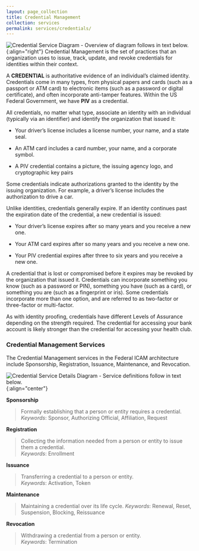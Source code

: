 ```yaml
---
layout: page_collection
title: Credential Management
collection: services
permalink: services/credentials/
---
```

![Credential Service Diagram - Overview of diagram follows in text below.]({{site.baseurl}}/img/Credential.png){:align="right"}
Credential Management is the set of practices that an organization uses to issue, track, update, and revoke
credentials for identities within their context.

A **CREDENTIAL** is authoritative evidence of an individual’s claimed identity. Credentials come in many types, from
physical papers and cards (such as a passport or ATM card) to electronic items (such as a password or digital certificate),
and often incorporate anti-tamper features.  Within the US Federal Government, we have **PIV** as a credential.  

All credentials, no matter what type, associate an identity
with an individual (typically via an identifier) and identify the
organization that issued it:

* Your driver’s license includes a license number, your
name, and a state seal.

* An ATM card includes a card number, your name, and
a corporate symbol.

* A PIV credential contains a picture, the issuing agency logo, and cryptographic key pairs

Some credentials indicate authorizations granted to the
identity by the issuing organization. For example, a driver’s
license includes the authorization to drive a car.

Unlike identities, credentials generally expire. If an identity
continues past the expiration date of the credential, a new
credential is issued:

* Your driver’s license expires after so many years and
you receive a new one.

* Your ATM card expires after so many years and you
receive a new one.

* Your PIV credential expires after three to six years and you receive a new one.

A credential that is lost or compromised before it expires
may be revoked by the organization that issued it. Credentials can incorporate something you know (such as a
password or PIN), something you have (such as a card), or
something you are (such as a fingerprint or iris). Some
credentials incorporate more than one option, and are referred to
as two-factor or three-factor or multi-factor.

As with identity proofing, credentials have different Levels of
Assurance depending on the strength required. The
credential for accessing your bank account is likely stronger
than the credential for accessing your health club.

  
### Credential Management Services
The Credential Management services in the Federal ICAM architecture include Sponsorship, Registration, Issuance, Maintenance, and Revocation.

![Credential Service Details Diagram - Service definitions follow in text below.]({{site.baseurl}}/img/credential_services_detailed.png){:align="center"}

**Sponsorship**  

> Formally establishing that a person or entity requires a credential.   
_Keywords_: Sponsor, Authorizing Official, Affiliation, Request

**Registration**  

> Collecting the information needed from a person or entity to issue them a credential.   
_Keywords_: Enrollment  

**Issuance**  

> Transferring a credential to a person or entity.  
_Keywords_: Activation, Token  

**Maintenance**  

> Maintaining a credential over its life cycle.
_Keywords_: Renewal, Reset, Suspension, Blocking, Reissuance  

**Revocation**  

> Withdrawing a credential from a person or entity.  
_Keywords_: Termination  
